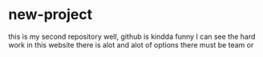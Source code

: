 # new-project
this is my second repository
well, github is kindda funny 
I can see the hard work in this website 
there is alot and alot of options 
there must be team or
